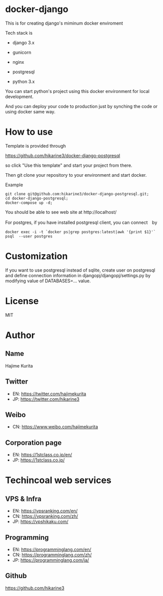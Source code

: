 # docker-django

This is for creating django's miminum docker enviroment

Tech stack is

- django 3.x

- gunicorn

- nginx

- postgresql

- python 3.x

You can start python's project using this docker environment for local development.

And you can deploy your code to production just by synching the code or using docker same way.

# How to use


Template is provided through

https://github.com/hikarine3/docker-django-postgresql

so click "Use this template" and start your project from there.

Then git clone your repository to your environment and start docker.

Example

```
git clone git@github.com:hikarine3/docker-django-postgresql.git;
cd docker-django-postgresql;
docker-compose up -d;
```

You should be able to see web site at
http://localhost/

For postgres, if you have installed postgresql client, you can connect　by
```
docker exec -i -t `docker ps|grep postgres:latest|awk '{print $1}'`  psql  --user postgres
```

# Customization

If you want to use postgresql instead of sqlite,
create user on postgresql and define connection information in djangopj/djangopj/settings.py by modifying value of DATABASES=... value.

# License

MIT

# Author

## Name
Hajime Kurita

## Twitter
- EN: https://twitter.com/hajimekurita
- JP: https://twitter.com/hikarine3

## Weibo
- CN: https://www.weibo.com/hajimekurita

## Corporation page
- EN: https://1stclass.co.jp/en/
- JP: https://1stclass.co.jp/

# Techincoal web services
## VPS & Infra
- EN: https://vpsranking.com/en/
- CN: https://vpsranking.com/zh/
- JP: https://vpshikaku.com/

## Programming
- EN: https://programminglang.com/en/
- CN: https://programminglang.com/zh/
- JP: https://programminglang.com/ja/

## Github
https://github.com/hikarine3
